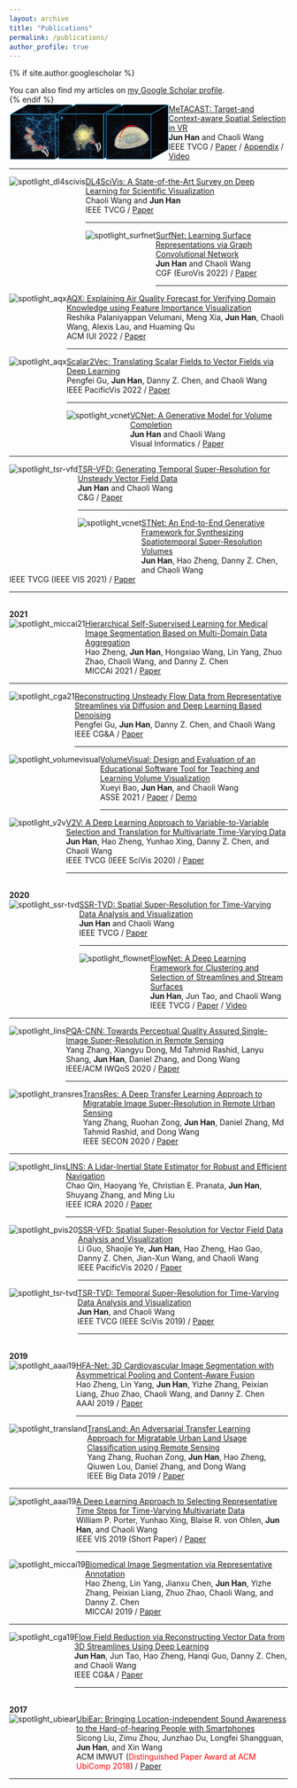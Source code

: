 ```yaml
---
layout: archive
title: "Publications"
permalink: /publications/
author_profile: true
---
```


{% if site.author.googlescholar %}
  <div class="wordwrap">You can also find my articles on <a href="{{https://scholar.google.com/citations?hl=zh-CN&user=CeuleY4AAAAJ&view_op=list_works&sortby=pubdate}}">my Google Scholar profile</a>.</div>
{% endif %}




<div class="Publications">

<div class="img"><img class="img_responsive" src="https://github.com/LixiangZhao98/asset/blob/master/Publications/Figures/MeTACAST.png" style="border:1px solid black width:200px;height:100px;" alt="spotlight_dl4scivis" align="left">
</div>
  <div class="text">
    <div class="title"><a name="MeTACAST" href="https://github.com/LixiangZhao98/asset/blob/master/Publications/Papers/MeTACAST.pdf">MeTACAST: Target-and Context-aware Spatial Selection in VR</a>
    </div> 
    <div class="authors">
	    <span class="author"><b>Jun Han</b></span>
	    <span class="author">and Chaoli Wang</span>
    </div>
    <div>
                  <span class="venue">IEEE TVCG</span> /
                  <span class="tag"><a href="http://stevenhan1991.github.io/assets/pdf/CoordNet-Paper.pdf">Paper</a></span> /
	          <span class="tag"><a href="http://stevenhan1991.github.io/assets/pdf/CoordNet-Appendix.pdf">Appendix</a></span> /
	           <span class="tag"><a href="http://stevenhan1991.github.io/assets/pdf/CoordNet.wmv">Video</a></span>
    </div>
  </div>
	

<hr>
	
<div class="img"><img class="img_responsive" src="http://stevenhan1991.github.io/assets/img/publications/DL4SciVis.jpg" style="border:1px solid black width:200px;height:100px;" alt="spotlight_dl4scivis" align="left">
</div>
  <div class="text">
    <div class="title"><a name="DL4SciVis" href="http://stevenhan1991.github.io/assets/pdf/DL4SciVis.pdf">DL4SciVis: A State-of-the-Art Survey on Deep Learning for Scientific Visualization</a>
    </div> 
    <div class="authors">
	    <span class="author">Chaoli Wang and</span>
	    <span class="author"><b>Jun Han</b></span>
    </div>
    <div>
                  <span class="venue">IEEE TVCG</span> /
                  <span class="tag"><a href="http://stevenhan1991.github.io/assets/pdf/DL4SciVis.pdf">Paper</a></span>
    </div>
  </div>
	

<hr>
	
<div class="img"><img class="img_responsive" src="http://stevenhan1991.github.io/assets/img/publications/SurfNet.jpg" style="border:1px solid black width:200px;height:100px;" alt="spotlight_surfnet" align="left">
</div>
  <div class="text">
    <div class="title"><a name="SurfNet" href="http://stevenhan1991.github.io/assets/pdf/SurfNet.pdf">SurfNet: Learning Surface Representations via Graph Convolutional Network</a>
    </div> 
    <div class="authors">
	    <span class="author"><b>Jun Han</b></span>
	    <span class="author">and Chaoli Wang</span>
    </div>
    <div>
                  <span class="venue">CGF (EuroVis 2022)</span> /
                  <span class="tag"><a href="http://stevenhan1991.github.io/assets/pdf/SurfNet.pdf">Paper</a></span>
    </div>
  </div>
	

<hr>
	
	
<div class="img"><img class="img_responsive" src="http://stevenhan1991.github.io/assets/img/publications/AQX.jpg" style="border:1px solid black width:200px;height:100px;" alt="spotlight_aqx" align="left">
	</div>
  <div class="text">
    <div class="title"><a name="aqx" href="http://stevenhan1991.github.io/assets/pdf/iui22-aqx.pdf">AQX: Explaining Air Quality Forecast for Verifying Domain Knowledge using Feature Importance Visualization</a></div> 
    <div class="authors">
	    <span class="author">Reshika Palaniyappan Velumani</span>,
	    <span class="author">Meng Xia</span>,
	    <span class="author"><b>Jun Han</b></span>,
	    <span class="author">Chaoli Wang</span>,
	    <span class="author">Alexis Lau</span>,
	    <span class="author">and Huaming Qu</span>
    </div>
	  <div>
                  <span class="venue">ACM IUI 2022</span> /
                  <span class="tag"><a href="http://stevenhan1991.github.io/assets/pdf/iui22-aqx.pdf">Paper</a></span>
	  </div>
  </div>	  
	
<hr>	
	
<div class="img"><img class="img_responsive" src="http://stevenhan1991.github.io/assets/img/publications/s2v.jpg" style="border:1px solid black width:200px;height:100px;" alt="spotlight_aqx" align="left">
	</div>
  <div class="text">
    <div class="title"><a name="aqx" href="http://stevenhan1991.github.io/assets/pdf/pvis22-s2v.pdf">Scalar2Vec: Translating Scalar Fields to Vector Fields via Deep Learning</a></div> 
    <div class="authors">
	    <span class="author">Pengfei Gu</span>,
	    <span class="author"><b>Jun Han</b></span>,
	    <span class="author">Danny Z. Chen</span>,
	    <span class="author">and Chaoli Wang</span>
    </div>
	  <div>
                  <span class="venue">IEEE PacificVis 2022</span> /
                  <span class="tag"><a href="http://stevenhan1991.github.io/assets/pdf/pvis22-s2v.pdf">Paper</a></span>
	  </div>
  </div>	  
	
<hr>
	
<div class="img"><img class="img_responsive" src="http://stevenhan1991.github.io/assets/img/publications/VCNet.jpg" style="border:1px solid black width:200px;height:75px;" alt="spotlight_vcnet" align="left">
	</div>
  <div class="text">
    <div class="title"><a name="vcnet" href="http://stevenhan1991.github.io/assets/pdf/VCNet.pdf">VCNet: A Generative Model for Volume Completion</a></div> 
    <div class="authors">
	    <span class="author"><b>Jun Han</b></span>
	    <span class="author">and Chaoli Wang</span>
    </div>
	  <div>
                  <span class="venue">Visual Informatics</span> /
                  <span class="tag"><a href="http://stevenhan1991.github.io/assets/pdf/VCNet.pdf">Paper</a></span>
	  </div>
  </div>
<hr>

	
<div class="img"><img class="img_responsive" src="http://stevenhan1991.github.io/assets/img/publications/TSR-VFD.jpg" style="border:1px solid black width:200px;height:100px;" alt="spotlight_tsr-vfd" align="left">
</div>
  <div class="text">
    <div class="title"><a name="tsr-vfd" href="http://stevenhan1991.github.io/assets/publications/cg_tsr.pdf">TSR-VFD: Generating Temporal Super-Resolution for Unsteady Vector Field Data</a>
    </div> 
    <div class="authors">
	    <span class="author"><b>Jun Han</b></span>
	    <span class="author">and Chaoli Wang</span>
    </div>
    <div>
                  <span class="venue">C&G</span> /
                  <span class="tag"><a href="http://stevenhan1991.github.io/assets/pdf/cg_tsr.pdf">Paper</a></span>
    </div>
  </div>
	

<hr>
	
	
<div class="img"><img class="img_responsive" src="http://stevenhan1991.github.io/assets/img/publications/STNet.jpg" style="border:1px solid black width:200px;height:100px;" alt="spotlight_vcnet" align="left">
	</div>
  <div class="text">
    <div class="title"><a name="vcnet" href="http://stevenhan1991.github.io/assets/pdf/vis21-stnet.pdf">STNet: An End-to-End Generative Framework for Synthesizing Spatiotemporal Super-Resolution Volumes</a></div> 
    <div class="authors">
	    <span class="author"><b>Jun Han</b></span>,
	    <span class="author">Hao Zheng</span>,
	     <span class="author">Danny Z. Chen</span>,
	    <span class="author">and Chaoli Wang</span>
    </div>
	  <div>
                  <span class="venue">IEEE TVCG (IEEE VIS 2021)</span> /
                  <span class="tag"><a href="http://stevenhan1991.github.io/assets/pdf/vis21-stnet.pdf">Paper</a></span>
	  </div>
  </div>
	<hr>

<br> 
<b> 2021 </b>
	
<div class="img"><img class="img_responsive" src="http://stevenhan1991.github.io/assets/img/publications/HSSL.jpg" style="border:1px solid black width:200px;height:100px;" alt="spotlight_miccai21" align="left">
	</div>
  <div class="text">
    <div class="title"><a name="miccai21" href="http://stevenhan1991.github.io/assets/pdf/MICCAI21.pdf">Hierarchical Self-Supervised Learning for Medical Image Segmentation Based on Multi-Domain Data Aggregation</a></div> 
    <div class="authors">
	    <span class="author">Hao Zheng</span>,
	    <span class="author"><b>Jun Han</b></span>,
	    <span class="author">Hongxiao Wang</span>,
	    <span class="author">Lin Yang</span>,
	    <span class="author">Zhuo Zhao</span>,
	    <span class="author">Chaoli Wang</span>,
	    <span class="author">and Danny Z. Chen</span>
    </div>
	  <div>
                  <span class="venue">MICCAI 2021</span> /
                  <span class="tag"><a href="http://stevenhan1991.github.io/assets/pdf/MICCAI21.pdf">Paper</a></span>
	  </div>
  </div>	  
	
<hr>
	
<div class="img"><img class="img_responsive" src="http://stevenhan1991.github.io/assets/img/publications/CGA21.jpg" style="border:1px solid black width:200px;height:100px;" alt="spotlight_cga21" align="left">
	</div>
  <div class="text">
    <div class="title"><a name="cga21" href="http://stevenhan1991.github.io/assets/pdf/CGA21.pdf">Reconstructing Unsteady Flow Data from Representative Streamlines via Diffusion and Deep Learning Based Denoising</a></div> 
    <div class="authors">
	    <span class="author">Pengfei Gu</span>,
	    <span class="author"><b>Jun Han</b></span>,
	    <span class="author">Danny Z. Chen</span>,
	    <span class="author">and Chaoli Wang</span>
    </div>
	  <div>
                  <span class="venue">IEEE CG&A</span> /
                  <span class="tag"><a href="http://stevenhan1991.github.io/assets/pdf/CGA21.pdf">Paper</a></span>
	  </div>
  </div>	  
	
<hr>
	
<div class="img"><img class="img_responsive" src="http://stevenhan1991.github.io/assets/img/publications/volumevisual.jpg" style="border:1px solid black width:200px;height:100px;" alt="spotlight_volumevisual" align="left">
	</div>
  <div class="text">
    <div class="title"><a name="volumevisual" href="http://stevenhan1991.github.io/assets/pdf/asee21-volumevisual.pdf">VolumeVisual: Design and Evaluation of an Educational Software Tool for Teaching and Learning Volume Visualization</a></div> 
    <div class="authors">
	    <span class="author">Xueyi Bao</span>,
	    <span class="author"><b>Jun Han</b></span>,
	     <span class="author">and Chaoli Wang</span>
    </div>
	  <div>
                  <span class="venue">ASSE 2021</span> /
                  <span class="tag"><a href="http://stevenhan1991.github.io/assets/pdf/asee21-volumevisual.pdf">Paper</a></span> /
		  <span class="tag"><a href="https://www3.nd.edu/~cwang11/volumevisual/">Demo</a></span> 
	  </div>
  </div>
	<hr>
	
	
<div class="img"><img class="img_responsive" src="http://stevenhan1991.github.io/assets/img/publications/v2v.jpg" style="border:1px solid black width:200px;height:100px;" alt="spotlight_v2v" align="left">
	</div>
  <div class="text">
    <div class="title"><a name="shape2prog_iclr" href="http://stevenhan1991.github.io/assets/pdf/v2v.pdf">V2V: A Deep Learning Approach to Variable-to-Variable Selection and Translation for Multivariate Time-Varying Data</a></div> 
    <div class="authors">
	    <span class="author"><b>Jun Han</b></span>,
      <span class="author">Hao Zheng</span>,
      <span class="author">Yunhao Xing</span>,
	     <span class="author">Danny Z. Chen</span>,
	     <span class="author">and Chaoli Wang</span>
    </div>
	  <div>
                  <span class="venue">IEEE TVCG (IEEE SciVis 2020)</span> /
                  <span class="tag"><a href="http://stevenhan1991.github.io/assets/pdf/v2v.pdf">Paper</a></span>
	  </div>
  </div>
	<hr>

	
<br> 	
<b> 2020 </b>
	
<div class="img"><img class="img_responsive" src="http://stevenhan1991.github.io/assets/img/publications/SSR-TVD.jpg" style="border:1px solid black width:200px;height:100px;" alt="spotlight_ssr-tvd" align="left">
</div>
  <div class="text">
    <div class="title"><a name="SSR-TVD" href="http://stevenhan1991.github.io/assets/pdf/SSR-TVD.pdf">SSR-TVD: Spatial Super-Resolution for Time-Varying Data Analysis and Visualization
</a>
    </div> 
    <div class="authors">
	    <span class="author"><b>Jun Han</b></span>
	    <span class="author">and Chaoli Wang</span>
    </div>
    <div>
                  <span class="venue">IEEE TVCG</span> /
                  <span class="tag"><a href="http://stevenhan1991.github.io/assets/pdf/SSR-TVD.pdf">Paper</a></span>
    </div>
  </div>
	

<hr>
	
	
<div class="img"><img class="img_responsive" src="http://stevenhan1991.github.io/assets/img/publications/FlowNet.jpg" style="border:1px solid black width:200px;height:100px;" alt="spotlight_flownet" align="left">
	</div>
  <div class="text">
    <div class="title"><a name="flownet" href="http://stevenhan1991.github.io/assets/pdf/tvcg20-flownet.pdf">FlowNet: A Deep Learning Framework for Clustering and Selection of Streamlines and Stream Surfaces</a></div> 
    <div class="authors">
	    <span class="author"><b>Jun Han</b></span>,
      <span class="author">Jun Tao</span>,
	     <span class="author">and Chaoli Wang</span>
    </div>
	  <div>
                  <span class="venue">IEEE TVCG </span> /
                  <span class="tag"><a href="http://stevenhan1991.github.io/assets/pdf/tvcg20-flownet.pdf">Paper</a></span> /
		   <span class="tag"><a href="http://stevenhan1991.github.io/assets/video/tvcg20-flownet.wmv">Video</a></span>
	  </div>
  </div>
	<hr>	

	
<div class="img"><img class="img_responsive" src="http://stevenhan1991.github.io/assets/img/publications/UACNN.jpg" style="border:1px solid black width:200px;height:100px;" alt="spotlight_lins" align="left">
	</div>
  <div class="text">
    <div class="title"><a name="lins" href="http://stevenhan1991.github.io/assets/pdf/PQA-CNN.pdf">PQA-CNN: Towards Perceptual Quality Assured Single-Image Super-Resolution in Remote Sensing</a></div> 
    <div class="authors">
	    <span class="author">Yang Zhang</span>,
	    <span class="author">Xiangyu Dong</span>,
	     <span class="author">Md Tahmid Rashid</span>,
	    <span class="author">Lanyu Shang</span>,
	    <span class="author"><b>Jun Han</b></span>,
	    <span class="author">Daniel Zhang</span>,
	    <span class="author">and Dong Wang</span>
    </div>
	  <div>
                  <span class="venue">IEEE/ACM IWQoS 2020 </span> /
                  <span class="tag"><a href="http://stevenhan1991.github.io/assets/pdf/PQA-CNN.pdf">Paper</a></span>
	  </div>
  </div>
	<hr>
	
<div class="img"><img class="img_responsive" src="http://stevenhan1991.github.io/assets/img/publications/TransRes.jpg" style="border:1px solid black width:200px;height:100px;" alt="spotlight_transres" align="left">
	</div>
  <div class="text">
    <div class="title"><a name="transland" href="http://stevenhan1991.github.io/assets/pdf/TransRes.pdf">TransRes: A Deep Transfer Learning Approach to Migratable Image Super-Resolution in Remote Urban Sensing</a></div> 
    <div class="authors">
	    <span class="author">Yang Zhang</span>,
	    <span class="author">Ruohan Zong</span>,
	    <span class="author"><b>Jun Han</b></span>,
	    <span class="author">Daniel Zhang</span>,
	    <span class="author">Md Tahmid Rashid</span>,
	    <span class="author">and Dong Wang</span>
    </div>
	  <div>
                  <span class="venue">IEEE SECON 2020 </span> /
                  <span class="tag"><a href="http://stevenhan1991.github.io/assets/pdf/TransRes.pdf">Paper</a></span>
	  </div>
  </div>
	<hr>
	
<div class="img"><img class="img_responsive" src="http://stevenhan1991.github.io/assets/img/publications/LINS.jpg" style="border:1px solid black width:200px;height:100px;" alt="spotlight_lins" align="left">
	</div>
  <div class="text">
    <div class="title"><a name="lins" href="http://stevenhan1991.github.io/assets/pdf/LINS.pdf">LINS: A Lidar-Inertial State Estimator for Robust and Efficient Navigation</a></div> 
    <div class="authors">
	    <span class="author">Chao Qin</span>,
	    <span class="author">Haoyang Ye</span>,
	     <span class="author">Christian E. Pranata</span>,
	    <span class="author"><b>Jun Han</b></span>,
	    <span class="author">Shuyang Zhang</span>,
	    <span class="author">and Ming Liu</span>
    </div>
	  <div>
                  <span class="venue">IEEE ICRA 2020 </span> /
                  <span class="tag"><a href="http://stevenhan1991.github.io/assets/pdf/LINS.pdf">Paper</a></span>
	  </div>
  </div>
	<hr>	
	
	
<div class="img"><img class="img_responsive" src="http://stevenhan1991.github.io/assets/img/publications/PVIS20.jpg" style="border:1px solid black width:200px;height:100px;" alt="spotlight_pvis20" align="left">
	</div>
  <div class="text">
    <div class="title"><a name="pvis20" href="http://stevenhan1991.github.io/assets/pdf/pvis20-ssr.pdf">SSR-VFD: Spatial Super-Resolution for Vector Field Data Analysis and Visualization</a></div> 
    <div class="authors">
	    <span class="author">Li Guo</span>,
	    <span class="author">Shaojie Ye</span>,
	    <span class="author"><b>Jun Han</b></span>,
	    <span class="author">Hao Zheng</span>,
	    <span class="author">Hao Gao</span>,
	    <span class="author">Danny Z. Chen</span>,
	    <span class="author">Jian-Xun Wang</span>,
	    <span class="author">and Chaoli Wang</span>
    </div>
	  <div>
                  <span class="venue">IEEE PacificVis 2020 </span> /
                  <span class="tag"><a href="http://stevenhan1991.github.io/assets/pdf/PVIS20.pdf">Paper</a></span>
	  </div>
  </div>
	<hr>
	

<div class="img"><img class="img_responsive" src="http://stevenhan1991.github.io/assets/img/publications/TSR-TVD.jpg" style="border:1px solid black width:200px;height:100px;" alt="spotlight_tsr-tvd" align="left">
	</div>
  <div class="text">
    <div class="title"><a name="tsr-tvd" href="http://stevenhan1991.github.io/assets/pdf/TSR-TVD.pdf">TSR-TVD: Temporal Super-Resolution for Time-Varying Data Analysis and Visualization</a></div> 
    <div class="authors">
	    <span class="author"><b>Jun Han</b></span>,
	     <span class="author">and Chaoli Wang</span>
    </div>
	  <div>
                  <span class="venue">IEEE TVCG (IEEE SciVis 2019) </span> /
                  <span class="tag"><a href="http://stevenhan1991.github.io/assets/pdf/TSR-TVD.pdf">Paper</a></span>
	  </div>
  </div>
	<hr>	
	
	
	
<br> 
<b> 2019 </b>
	
	
<div class="img"><img class="img_responsive" src="http://stevenhan1991.github.io/assets/img/publications/AAAI19.jpg" style="border:1px solid black width:200px;height:100px;" alt="spotlight_aaai19" align="left">
	</div>
  <div class="text">
    <div class="title"><a name="aaai19" href="http://stevenhan1991.github.io/assets/pdf/AAAI19.pdf">HFA-Net: 3D Cardiovascular Image Segmentation with Asymmetrical Pooling and Content-Aware Fusion</a></div> 
    <div class="authors">
	    <span class="author">Hao Zheng</span>,
	    <span class="author">Lin Yang</span>,
	     <span class="author"><b>Jun Han</b></span>,
	    <span class="author">Yizhe Zhang</span>,
	    <span class="author">Peixian Liang</span>,
	    <span class="author">Zhuo Zhao</span>,
	    <span class="author">Chaoli Wang</span>,
	    <span class="author">and Danny Z. Chen</span>
    </div>
	  <div>
                  <span class="venue">AAAI 2019</span> /
                  <span class="tag"><a href="http://stevenhan1991.github.io/assets/pdf/AAAI19.pdf">Paper</a></span>
	  </div>
  </div>
	<hr>

	
	
<div class="img"><img class="img_responsive" src="http://stevenhan1991.github.io/assets/img/publications/TransLand.jpg" style="border:1px solid black width:200px;height:100px;" alt="spotlight_transland" align="left">
	</div>
  <div class="text">
    <div class="title"><a name="transland" href="http://stevenhan1991.github.io/assets/pdf/TransLand.pdf">TransLand: An Adversarial Transfer Learning Approach for Migratable Urban Land Usage Classification using Remote Sensing</a></div> 
    <div class="authors">
	    <span class="author">Yang Zhang</span>,
	    <span class="author">Ruohan Zong</span>,
	    <span class="author"><b>Jun Han</b></span>,
	     <span class="author">Hao Zheng</span>,
	    <span class="author">Qiuwen Lou</span>,
	    <span class="author">Daniel Zhang</span>,
	    <span class="author">and Dong Wang</span>
    </div>
	  <div>
                  <span class="venue">IEEE Big Data 2019 </span> /
                  <span class="tag"><a href="http://stevenhan1991.github.io/assets/pdf/TransLand.pdf">Paper</a></span>
	  </div>
  </div>
	<hr>
	
<div class="img"><img class="img_responsive" src="http://stevenhan1991.github.io/assets/img/publications/VIS19.jpg" style="border:1px solid black width:200px;height:100px;" alt="spotlight_aaai19" align="left">
	</div>
  <div class="text">
    <div class="title"><a name="aaai19" href="http://stevenhan1991.github.io/assets/pdf/VIS19.pdf">A Deep Learning Approach to Selecting Representative Time Steps for Time-Varying Multivariate Data</a></div> 
    <div class="authors">
	    <span class="author">William P. Porter</span>,
	    <span class="author">Yunhao Xing</span>,
	    <span class="author">Blaise R. von Ohlen</span>,
	     <span class="author"><b>Jun Han</b></span>,
	    <span class="author">and Chaoli Wang</span>
    </div>
	  <div>
                  <span class="venue">IEEE VIS 2019 (Short Paper)</span> /
                  <span class="tag"><a href="http://stevenhan1991.github.io/assets/pdf/VIS19.pdf">Paper</a></span>
	  </div>
  </div>
	<hr>
	
	
<div class="img"><img class="img_responsive" src="http://stevenhan1991.github.io/assets/img/publications/MICCAI19.jpg" style="border:1px solid black width:200px;height:100px;" alt="spotlight_miccai19" align="left">
	</div>
  <div class="text">
    <div class="title"><a name="miccai19" href="http://stevenhan1991.github.io/assets/pdf/MICCAI19.pdf">Biomedical Image Segmentation via Representative Annotation</a></div> 
    <div class="authors">
	    <span class="author">Hao Zheng</span>,
	    <span class="author">Lin Yang</span>,
	    <span class="author">Jianxu Chen</span>,
	     <span class="author"><b>Jun Han</b></span>,
	    <span class="author">Yizhe Zhang</span>,
	    <span class="author">Peixian Liang</span>,
	    <span class="author">Zhuo Zhao</span>,
	    <span class="author">Chaoli Wang</span>,
	    <span class="author">and Danny Z. Chen</span>
    </div>
	  <div>
                  <span class="venue">MICCAI 2019</span> /
                  <span class="tag"><a href="http://stevenhan1991.github.io/assets/pdf/MICCAI19.pdf">Paper</a></span>
	  </div>
  </div>
	<hr>
	
	
<div class="img"><img class="img_responsive" src="http://stevenhan1991.github.io/assets/img/publications/CG&A19.jpg" style="border:1px solid black width:200px;height:100px;" alt="spotlight_cga19" align="left">
	</div>
  <div class="text">
    <div class="title"><a name="cga19" href="http://stevenhan1991.github.io/assets/pdf/CG&A19.pdf">Flow Field Reduction via Reconstructing Vector Data from 3D Streamlines Using Deep Learning</a></div> 
    <div class="authors">
	    <span class="author"><b>Jun Han</b></span>,
	    <span class="author">Jun Tao</span>,
	    <span class="author">Hao Zheng</span>,
	    <span class="author">Hanqi Guo</span>,
	    <span class="author">Danny Z. Chen</span>,
	    <span class="author">and Chaoli Wang</span>
    </div>
	  <div>
                  <span class="venue">IEEE CG&A </span> /
                  <span class="tag"><a href="http://stevenhan1991.github.io/assets/pdf/CG&A19.pdf">Paper</a></span>
	  </div>
  </div>
	<hr>	
	
<br> 	
<b> 2017 </b>
  
<div class="img"><img class="img_responsive" src="http://stevenhan1991.github.io/assets/img/publications/UbiEar.jpg" style="border:1px solid black width:200px;height:100px;" alt="spotlight_ubiear" align="left">
	</div>
  <div class="text">
    <div class="title"><a name="ubiear" href="phttp://stevenhan1991.github.io/assets/pdf/UbiEar.pdf">UbiEar: Bringing Location-independent Sound Awareness to the Hard-of-hearing People with Smartphones</a></div> 
    <div class="authors">
	    <span class="author">Sicong Liu</span>,
	    <span class="author">Zimu Zhou</span>,
	    <span class="author">Junzhao Du</span>,
	    <span class="author">Longfei Shangguan</span>,
	    <span class="author"><b>Jun Han</b></span>,
	     <span class="author">and Xin Wang</span>
    </div>
	  <div>
                  <span class="venue">ACM IMWUT (<span style="color:red">Distinguished Paper Award at ACM UbiComp 2018</span>)</span> /
                  <span class="tag"><a href="http://stevenhan1991.github.io/assets/pdf/UbiEar.pdf">Paper</a></span>
	  </div>
  </div>
	<hr>	
 
 </div>
